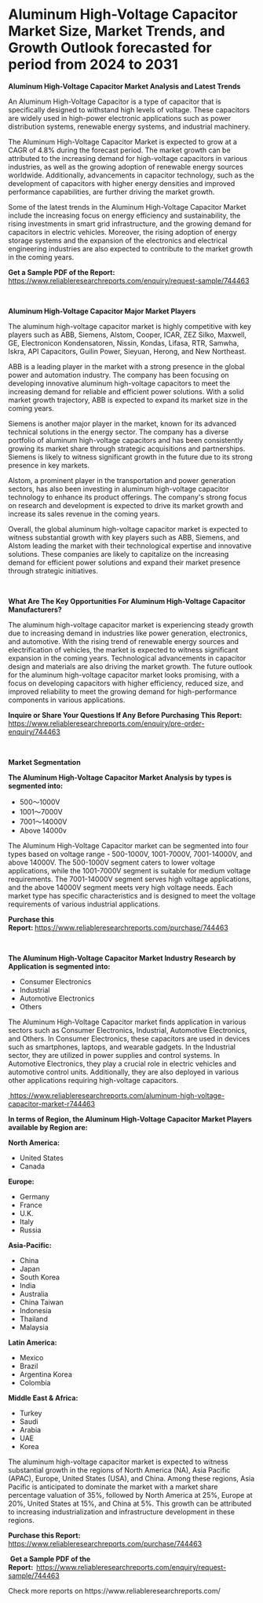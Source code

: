 <p><h1>Aluminum High-Voltage Capacitor Market Size, Market Trends, and Growth Outlook forecasted for period from 2024 to 2031</h1></p><p><strong>Aluminum High-Voltage Capacitor Market Analysis and Latest Trends</strong></p>
<p><p>An Aluminum High-Voltage Capacitor is a type of capacitor that is specifically designed to withstand high levels of voltage. These capacitors are widely used in high-power electronic applications such as power distribution systems, renewable energy systems, and industrial machinery.</p><p>The Aluminum High-Voltage Capacitor Market is expected to grow at a CAGR of 4.8% during the forecast period. The market growth can be attributed to the increasing demand for high-voltage capacitors in various industries, as well as the growing adoption of renewable energy sources worldwide. Additionally, advancements in capacitor technology, such as the development of capacitors with higher energy densities and improved performance capabilities, are further driving the market growth.</p><p>Some of the latest trends in the Aluminum High-Voltage Capacitor Market include the increasing focus on energy efficiency and sustainability, the rising investments in smart grid infrastructure, and the growing demand for capacitors in electric vehicles. Moreover, the rising adoption of energy storage systems and the expansion of the electronics and electrical engineering industries are also expected to contribute to the market growth in the coming years.</p></p>
<p><strong>Get a Sample PDF of the Report:&nbsp;</strong> <a href="https://www.reliableresearchreports.com/enquiry/request-sample/744463">https://www.reliableresearchreports.com/enquiry/request-sample/744463</a></p>
<p>&nbsp;</p>
<p><strong>Aluminum High-Voltage Capacitor Major Market Players</strong></p>
<p><p>The aluminum high-voltage capacitor market is highly competitive with key players such as ABB, Siemens, Alstom, Cooper, ICAR, ZEZ Silko, Maxwell, GE, Electronicon Kondensatoren, Nissin, Kondas, Lifasa, RTR, Samwha, Iskra, API Capacitors, Guilin Power, Sieyuan, Herong, and New Northeast.</p><p>ABB is a leading player in the market with a strong presence in the global power and automation industry. The company has been focusing on developing innovative aluminum high-voltage capacitors to meet the increasing demand for reliable and efficient power solutions. With a solid market growth trajectory, ABB is expected to expand its market size in the coming years.</p><p>Siemens is another major player in the market, known for its advanced technical solutions in the energy sector. The company has a diverse portfolio of aluminum high-voltage capacitors and has been consistently growing its market share through strategic acquisitions and partnerships. Siemens is likely to witness significant growth in the future due to its strong presence in key markets.</p><p>Alstom, a prominent player in the transportation and power generation sectors, has also been investing in aluminum high-voltage capacitor technology to enhance its product offerings. The company's strong focus on research and development is expected to drive its market growth and increase its sales revenue in the coming years.</p><p>Overall, the global aluminum high-voltage capacitor market is expected to witness substantial growth with key players such as ABB, Siemens, and Alstom leading the market with their technological expertise and innovative solutions. These companies are likely to capitalize on the increasing demand for efficient power solutions and expand their market presence through strategic initiatives.</p></p>
<p>&nbsp;</p>
<p><strong>What Are The Key Opportunities For Aluminum High-Voltage Capacitor Manufacturers?</strong></p>
<p><p>The aluminum high-voltage capacitor market is experiencing steady growth due to increasing demand in industries like power generation, electronics, and automotive. With the rising trend of renewable energy sources and electrification of vehicles, the market is expected to witness significant expansion in the coming years. Technological advancements in capacitor design and materials are also driving the market growth. The future outlook for the aluminum high-voltage capacitor market looks promising, with a focus on developing capacitors with higher efficiency, reduced size, and improved reliability to meet the growing demand for high-performance components in various applications.</p></p>
<p><strong>Inquire or Share Your Questions If Any Before Purchasing This Report:</strong> <a href="https://www.reliableresearchreports.com/enquiry/pre-order-enquiry/744463">https://www.reliableresearchreports.com/enquiry/pre-order-enquiry/744463</a></p>
<p>&nbsp;</p>
<p><strong>Market Segmentation</strong></p>
<p><strong>The Aluminum High-Voltage Capacitor Market Analysis by types is segmented into:</strong></p>
<p><ul><li>500～1000V</li><li>1001～7000V</li><li>7001～14000V</li><li>Above 14000v</li></ul></p>
<p><p>The Aluminum High-Voltage Capacitor market can be segmented into four types based on voltage range - 500-1000V, 1001-7000V, 7001-14000V, and above 14000V. The 500-1000V segment caters to lower voltage applications, while the 1001-7000V segment is suitable for medium voltage requirements. The 7001-14000V segment serves high voltage applications, and the above 14000V segment meets very high voltage needs. Each market type has specific characteristics and is designed to meet the voltage requirements of various industrial applications.</p></p>
<p><strong>Purchase this Report:&nbsp;</strong><a href="https://www.reliableresearchreports.com/purchase/744463">https://www.reliableresearchreports.com/purchase/744463</a></p>
<p>&nbsp;</p>
<p><strong>The Aluminum High-Voltage Capacitor Market Industry Research by Application is segmented into:</strong></p>
<p><ul><li>Consumer Electronics</li><li>Industrial</li><li>Automotive Electronics</li><li>Others</li></ul></p>
<p><p>The Aluminum High-Voltage Capacitor market finds application in various sectors such as Consumer Electronics, Industrial, Automotive Electronics, and Others. In Consumer Electronics, these capacitors are used in devices such as smartphones, laptops, and wearable gadgets. In the Industrial sector, they are utilized in power supplies and control systems. In Automotive Electronics, they play a crucial role in electric vehicles and automotive control units. Additionally, they are also deployed in various other applications requiring high-voltage capacitors.</p></p>
<p><a href="https://www.reliableresearchreports.com/aluminum-high-voltage-capacitor-market-r744463">&nbsp;https://www.reliableresearchreports.com/aluminum-high-voltage-capacitor-market-r744463</a></p>
<p><strong>In terms of Region, the Aluminum High-Voltage Capacitor Market Players available by Region are:</strong></p>
<p>
    <p> <strong> North America: </strong>
        <ul>
            <li>United States</li>
            <li>Canada</li>
        </ul>
        </p> 
    <p> <strong> Europe: </strong>
        <ul>
            <li>Germany</li>
            <li>France</li>
            <li>U.K.</li>
            <li>Italy</li>
            <li>Russia</li>
        </ul>
        </p> 
    <p> <strong> Asia-Pacific: </strong>
        <ul>
            <li>China</li>
            <li>Japan</li>
            <li>South Korea</li>
            <li>India</li>
            <li>Australia</li>
            <li>China Taiwan</li>
            <li>Indonesia</li>
            <li>Thailand</li>
            <li>Malaysia</li>
        </ul>
        </p> 
    <p> <strong> Latin America: </strong>
        <ul>
            <li>Mexico</li>
            <li>Brazil</li>
            <li>Argentina Korea</li>
            <li>Colombia</li>
        </ul>
        </p> 
    <p> <strong> Middle East & Africa: </strong>
        <ul>
            <li>Turkey</li>
            <li>Saudi</li>
            <li>Arabia</li>
            <li>UAE</li>
            <li>Korea</li>
        </ul>
    </p>
    </p>
<p><p>The aluminum high-voltage capacitor market is expected to witness substantial growth in the regions of North America (NA), Asia Pacific (APAC), Europe, United States (USA), and China. Among these regions, Asia Pacific is anticipated to dominate the market with a market share percentage valuation of 35%, followed by North America at 25%, Europe at 20%, United States at 15%, and China at 5%. This growth can be attributed to increasing industrialization and infrastructure development in these regions.</p></p>
<p><strong>Purchase this Report: </strong><a href="https://www.reliableresearchreports.com/purchase/744463">https://www.reliableresearchreports.com/purchase/744463</a></p>
<p>&nbsp;<strong>Get a Sample PDF of the Report:&nbsp;&nbsp;</strong><a href="https://www.reliableresearchreports.com/enquiry/request-sample/744463">https://www.reliableresearchreports.com/enquiry/request-sample/744463</a></p>
<p><strong></strong></p>
<p>Check more reports on https://www.reliableresearchreports.com/</p>